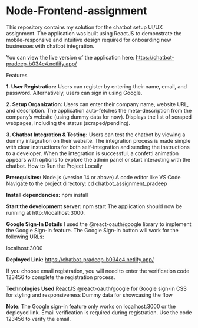 # Node-Frontend-assignment

This repository contains my solution for the chatbot setup UI/UX assignment. The application was built using ReactJS to demonstrate the mobile-responsive and intuitive design required for onboarding new businesses with chatbot integration.

You can view the live version of the application here:
https://chatbot-pradeep-b034c4.netlify.app/

Features

**1. User Registration:**
Users can register by entering their name, email, and password.
Alternatively, users can sign in using Google.

**2. Setup Organization:**
Users can enter their company name, website URL, and description.
The application auto-fetches the meta-description from the company’s website (using dummy data for now).
Displays the list of scraped webpages, including the status (scraped/pending).

**3. Chatbot Integration & Testing:**
Users can test the chatbot by viewing a dummy integration on their website.
The integration process is made simple with clear instructions for both self-integration and sending the instructions to a developer.
When the integration is successful, a confetti animation appears with options to explore the admin panel or start interacting with the chatbot.
How to Run the Project Locally

**Prerequisites:**
Node.js (version 14 or above)
A code editor like VS Code
Navigate to the project directory:
cd chatbot_assignment_pradeep

**Install dependencies:**
npm install

**Start the development server:**
npm start
The application should now be running at http://localhost:3000.

**Google Sign-In Details**
I used the @react-oauth/google library to implement the Google Sign-In feature.
The Google Sign-In button will work for the following URLs:

localhost:3000

**Deployed Link:** 
https://chatbot-pradeep-b034c4.netlify.app/

If you choose email registration, you will need to enter the verification code 123456 to complete the registration process.

**Technologies Used**
ReactJS
@react-oauth/google for Google sign-in
CSS for styling and responsiveness
Dummy data for showcasing the flow

**Note**: 
The Google sign-in feature only works on localhost:3000 or the deployed link. Email verification is required during registration. Use the code 123456 to verify the email.
